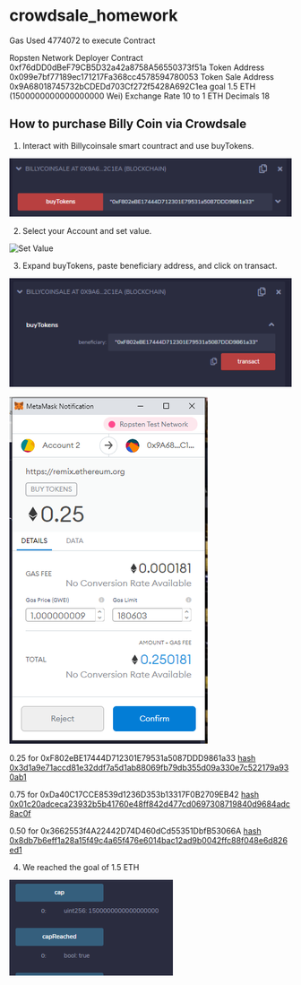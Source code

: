 # crowdsale_homework

Gas Used 4774072 to execute Contract

Ropsten Network
Deployer Contract 0xf76dDD0dBeF79CB5D32a42a8758A56550373f51a
Token Address 0x099e7bf77189ec171217Fa368cc4578594780053
Token Sale Address 0x9A68018745732bCDEDd703Cf272f5428A692C1ea
goal 1.5 ETH (1500000000000000000 Wei)
Exchange Rate 10 to 1 ETH
Decimals 18

## How to purchase Billy Coin via Crowdsale

1.  Interact with Billycoinsale smart countract and use buyTokens.

![Buy Tokens](./Images/1_buyTokens.PNG)

2.  Select your Account and set value.

![Set Value](./Images/1_set_value.PNG)

3.  Expand buyTokens, paste beneficiary address, and click on transact.

![Transact](./Images/3_click_transact.PNG)

![Confirm](./Images/3_metamask_confirm.PNG)

0.25 for 0xF802eBE17444D712301E79531a5087DDD9861a33 
[hash 0x3d1a9e71accd81e32ddf7a5d1ab88069fb79db355d09a330e7c522179a930ab1](https://ropsten.etherscan.io/tx/0x3d1a9e71accd81e32ddf7a5d1ab88069fb79db355d09a330e7c522179a930ab1)

0.75 for 0xDa40C17CCE8539d1236D353b13317F0B2709EB42 
[hash 0x01c20adceca23932b5b41760e48ff842d477cd0697308719840d9684adc8ac0f](https://ropsten.etherscan.io/tx/0x01c20adceca23932b5b41760e48ff842d477cd0697308719840d9684adc8ac0f)

0.50 for 0x3662553f4A22442D74D460dCd55351DbfB53066A 
[hash 0x8db7b6eff1a28a15f49c4a65f476e6014bac12ad9b0042ffc88f048e6d826ed1](https://ropsten.etherscan.io/tx/0x8db7b6eff1a28a15f49c4a65f476e6014bac12ad9b0042ffc88f048e6d826ed1)

4.  We reached the goal of 1.5 ETH

![Goal Reached](./Images/4_goal_reached.PNG)